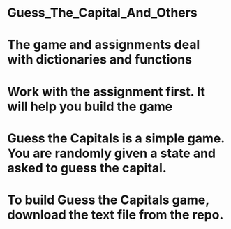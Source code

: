 # Guess_The_Capital_And_Others
# The game and assignments deal with dictionaries and functions
# Work with the assignment first. It will help you build the game
# Guess the Capitals is a simple game. You are randomly given a state and asked to guess the capital.
# To build Guess the Capitals game, download the text file from the repo.
